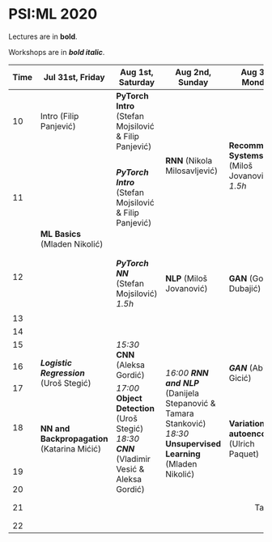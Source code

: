 # PSI:ML 2020

Lectures are in **bold**.

Workshops are in **_bold italic_**.

<table>
  <thead>
    <tr>
      <th>Time</th>
      <th>Jul 31st, Friday</th>
      <th>Aug 1st, Saturday</th>
      <th>Aug 2nd, Sunday</th>
      <th>Aug 3rd, Monday</th>
      <th>Aug 4th, Tuesday</th>
      <th>Aug 5th, Wednesday</th>
      <th>Aug 6th, Thursday</th>
      <th>Aug 7th, Friday</th>
      <th>Aug 8th, Saturday</th>
      <th>Aug 9th, Sunday</th>
      <th>Aug 10th, Monday</th>
    </tr>
  </thead>
  <tbody>
    <tr>
      <td>10</td>
      <td>Intro (Filip Panjević)</td>
      <td><b>PyTorch Intro</b> (Stefan Mojsilović & Filip Panjević)</td>
      <td rowspan=2><b>RNN</b> (Nikola Milosavljević)</td>
      <td rowspan=2><b>Recommender Systems</b> (Miloš Jovanović) <i>1.5h</i></td>
      <td rowspan=2><b>Ensemble methods (Boosting, Random Decision Forests)</b> (Predrag Tadić)</td>
      <td rowspan=4>
        <i>10:00</i> Industry demo session<br>
        <i>11:30</i> Academia session:<br>
          <i>11:30</i> Mladen Nikolić<br>
          <i>11:45</i> Predrag Tadić<br>
          <i>12:05</i> Miloš Jovanović<br>
          <i>12:25</i> Junhyung Park<br>
          <i>12:45</i> Jiri Matas<br>
          <i>13:05</i> Radim Spetlik<br>
      </td>
      <td rowspan=2><b>Leveraging self-supervision</b> (Relja Aranđelović)</td>
      <td rowspan=2><b>Machine Learning in Geometric Computer Vision</b> (Filip Panjević)</td>
      <td rowspan=2><b>Machine Learning Hardware</b> (Uglješa Milić)</td>
      <td rowspan=2><b>6D object pose estimation in RGB images</b> (Slobodan Ilić)</td>
    </tr>
      <td>11</td>
      <td rowspan=3><b>ML Basics</b> (Mladen Nikolić)</td>
      <td><b><i>PyTorch Intro</i></b> (Stefan Mojsilović & Filip Panjević)</td>
    </tr>
    <tr>
      <td>12</td>
      <td rowspan=2><b><i>PyTorch NN</i></b> (Stefan Mojsilović) <i>1.5h</i></td>
      <td rowspan=2><b>NLP</b> (Miloš Jovanović)</td>
      <td rowspan=2><b>GAN</b> (Goran Dubajić)</td>
      <td><b>Gaussian processes</b> (Nikola Popović)</td>
    </tr>
    <tr>
      <td>13</td>
    </tr>
    <tr>
      <td>14</td>
    </tr>
    <tr>
      <td>15</td>
      <td></td>
      <td rowspan=2><i>15:30</i> <b>CNN</b> (Aleksa Gordić)<br>
      <td colspan=2></td>
      <td rowspan=3><b>Reinforcement Learning</b> (Miloš Jordanski)</td>
      <td colspan=5></td>
      <td rowspan=5>Project presentations</td>
    </tr>
    <tr>
      <td>16</td>
      <td rowspan=2><b><i>Logistic Regression</i></b> (Uroš Stegić)</td>
      <td rowspan=5>
        <i>16:00</i> <b><i>RNN and NLP</i></b> (Danijela Stepanović & Tamara Stanković)<br>
        <i>18:30</i> <b>Unsupervised Learning</b> (Mladen Nikolić)
      </td>
      <td rowspan=2><b><i>GAN</i></b> (Abi Gicić)</td>
    </tr>
    <tr>
      <td>17</td>
      <td rowspan=4>
        <i>17:00</i> <b>Object Detection</b> (Uroš Stegić)
        <i>18:30</i> <b><i>CNN</i></b> (Vladimir Vesić & Aleksa Gordić)
      </td>
    </tr>
    <tr>
      <td>18</td>
      <td rowspan=2><b>NN and Backpropagation</b> (Katarina Mićić)</td>
      <td rowspan=2><b>Variational autoencoders</b> (Ulrich Paquet)</td>
      <td rowspan=2><b><i>Reinforcement Learning</i></b> (Miloš Brzaković)</td>
    </tr>
    <tr>
      <td>19</td>
    </tr>
    <tr>
      <td>20</td>
    </tr>
    <tr>
      <td>21</td>
      <td colspan=3></td>
      <td colspan=2 align="center">Talk about projects</td>
      <td>Projects kickoff</td>
      <td colspan=4 align="center">Project related scrum</td>      
    </tr>
    <tr>
      <td>22</td>
    </tr>
  </tbody>
</table>
